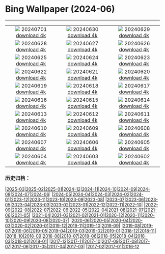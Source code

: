 # Bing Wallpaper (2024-06)
**************
| | | |
| :----: | :----: | :----: |
| ![](https://www.bing.com/th?id=OHR.UbudBali_EN-CA8434577809_1920x1080.jpg) 20240701 [download 4k](https://www.bing.com/th?id=OHR.UbudBali_EN-CA8434577809_UHD.jpg) | ![](https://www.bing.com/th?id=OHR.TourCorsica_EN-CA6661370949_1920x1080.jpg) 20240630 [download 4k](https://www.bing.com/th?id=OHR.TourCorsica_EN-CA6661370949_UHD.jpg) | ![](https://www.bing.com/th?id=OHR.ChristopherPark_EN-CA4001451105_1920x1080.jpg) 20240629 [download 4k](https://www.bing.com/th?id=OHR.ChristopherPark_EN-CA4001451105_UHD.jpg) |
| ![](https://www.bing.com/th?id=OHR.FlorenceDuomo_EN-CA9972074175_1920x1080.jpg) 20240628 [download 4k](https://www.bing.com/th?id=OHR.FlorenceDuomo_EN-CA9972074175_UHD.jpg) | ![](https://www.bing.com/th?id=OHR.CardinalfishAnemone_EN-CA9725559395_1920x1080.jpg) 20240627 [download 4k](https://www.bing.com/th?id=OHR.CardinalfishAnemone_EN-CA9725559395_UHD.jpg) | ![](https://www.bing.com/th?id=OHR.FireWave_EN-CA9559982578_1920x1080.jpg) 20240626 [download 4k](https://www.bing.com/th?id=OHR.FireWave_EN-CA9559982578_UHD.jpg) |
| ![](https://www.bing.com/th?id=OHR.FloresIsland_EN-CA9405786955_1920x1080.jpg) 20240625 [download 4k](https://www.bing.com/th?id=OHR.FloresIsland_EN-CA9405786955_UHD.jpg) | ![](https://www.bing.com/th?id=OHR.DhakaBangladesh_EN-CA1292742742_1920x1080.jpg) 20240624 [download 4k](https://www.bing.com/th?id=OHR.DhakaBangladesh_EN-CA1292742742_UHD.jpg) | ![](https://www.bing.com/th?id=OHR.BrazilRainforest_EN-CA8803781461_1920x1080.jpg) 20240623 [download 4k](https://www.bing.com/th?id=OHR.BrazilRainforest_EN-CA8803781461_UHD.jpg) |
| ![](https://www.bing.com/th?id=OHR.IndPeopleDay_EN-CA8734922275_1920x1080.jpg) 20240622 [download 4k](https://www.bing.com/th?id=OHR.IndPeopleDay_EN-CA8734922275_UHD.jpg) | ![](https://www.bing.com/th?id=OHR.KokinoMacedonia_EN-CA8649662259_1920x1080.jpg) 20240621 [download 4k](https://www.bing.com/th?id=OHR.KokinoMacedonia_EN-CA8649662259_UHD.jpg) | ![](https://www.bing.com/th?id=OHR.LewaGiraffe_EN-CA8570636554_1920x1080.jpg) 20240620 [download 4k](https://www.bing.com/th?id=OHR.LewaGiraffe_EN-CA8570636554_UHD.jpg) |
| ![](https://www.bing.com/th?id=OHR.LupinIceland_EN-CA8487496970_1920x1080.jpg) 20240619 [download 4k](https://www.bing.com/th?id=OHR.LupinIceland_EN-CA8487496970_UHD.jpg) | ![](https://www.bing.com/th?id=OHR.HummingThistle_EN-CA5661404552_1920x1080.jpg) 20240618 [download 4k](https://www.bing.com/th?id=OHR.HummingThistle_EN-CA5661404552_UHD.jpg) | ![](https://www.bing.com/th?id=OHR.RedFoxDad_EN-CA5585165755_1920x1080.jpg) 20240617 [download 4k](https://www.bing.com/th?id=OHR.RedFoxDad_EN-CA5585165755_UHD.jpg) |
| ![](https://www.bing.com/th?id=OHR.NazareWave_EN-CA5439968025_1920x1080.jpg) 20240616 [download 4k](https://www.bing.com/th?id=OHR.NazareWave_EN-CA5439968025_UHD.jpg) | ![](https://www.bing.com/th?id=OHR.PeggysCove_EN-CA5369786988_1920x1080.jpg) 20240615 [download 4k](https://www.bing.com/th?id=OHR.PeggysCove_EN-CA5369786988_UHD.jpg) | ![](https://www.bing.com/th?id=OHR.RegistanUzbekistan_EN-CA2957046494_1920x1080.jpg) 20240614 [download 4k](https://www.bing.com/th?id=OHR.RegistanUzbekistan_EN-CA2957046494_UHD.jpg) |
| ![](https://www.bing.com/th?id=OHR.BigBendMilkyWay_EN-CA2391615132_1920x1080.jpg) 20240613 [download 4k](https://www.bing.com/th?id=OHR.BigBendMilkyWay_EN-CA2391615132_UHD.jpg) | ![](https://www.bing.com/th?id=OHR.GemsbokBotswana_EN-CA0854561262_1920x1080.jpg) 20240612 [download 4k](https://www.bing.com/th?id=OHR.GemsbokBotswana_EN-CA0854561262_UHD.jpg) | ![](https://www.bing.com/th?id=OHR.OsakaNight_EN-CA0467122795_1920x1080.jpg) 20240611 [download 4k](https://www.bing.com/th?id=OHR.OsakaNight_EN-CA0467122795_UHD.jpg) |
| ![](https://www.bing.com/th?id=OHR.BardenasBiosphere_EN-CA9390385116_1920x1080.jpg) 20240610 [download 4k](https://www.bing.com/th?id=OHR.BardenasBiosphere_EN-CA9390385116_UHD.jpg) | ![](https://www.bing.com/th?id=OHR.CanadianGP_EN-CA8496728904_1920x1080.jpg) 20240609 [download 4k](https://www.bing.com/th?id=OHR.CanadianGP_EN-CA8496728904_UHD.jpg) | ![](https://www.bing.com/th?id=OHR.HumpbackFamily_EN-CA7093213035_1920x1080.jpg) 20240608 [download 4k](https://www.bing.com/th?id=OHR.HumpbackFamily_EN-CA7093213035_UHD.jpg) |
| ![](https://www.bing.com/th?id=OHR.LesBravesNormandy_EN-CA6288296004_1920x1080.jpg) 20240607 [download 4k](https://www.bing.com/th?id=OHR.LesBravesNormandy_EN-CA6288296004_UHD.jpg) | ![](https://www.bing.com/th?id=OHR.MadagascarRiver_EN-CA5413298689_1920x1080.jpg) 20240606 [download 4k](https://www.bing.com/th?id=OHR.MadagascarRiver_EN-CA5413298689_UHD.jpg) | ![](https://www.bing.com/th?id=OHR.ChestnutBeeEater_EN-CA4730115773_1920x1080.jpg) 20240605 [download 4k](https://www.bing.com/th?id=OHR.ChestnutBeeEater_EN-CA4730115773_UHD.jpg) |
| ![](https://www.bing.com/th?id=OHR.CopenhagenBicycles_EN-CA1742529177_1920x1080.jpg) 20240604 [download 4k](https://www.bing.com/th?id=OHR.CopenhagenBicycles_EN-CA1742529177_UHD.jpg) | ![](https://www.bing.com/th?id=OHR.Annahummingbird_EN-CA0660927808_1920x1080.jpg) 20240603 [download 4k](https://www.bing.com/th?id=OHR.Annahummingbird_EN-CA0660927808_UHD.jpg) | ![](https://www.bing.com/th?id=OHR.PrideMonthSF_EN-CA8827257205_1920x1080.jpg) 20240602 [download 4k](https://www.bing.com/th?id=OHR.PrideMonthSF_EN-CA8827257205_UHD.jpg) |

### 历史归档：

|[2025-03](bing/2025-03/2025-03.md)|[2025-02](bing/2025-02/2025-02.md)|[2025-01](bing/2025-01/2025-01.md)|[2024-12](bing/2024-12/2024-12.md)|[2024-11](bing/2024-11/2024-11.md)|[2024-10](bing/2024-10/2024-10.md)|[2024-09](bing/2024-09/2024-09.md)|[2024-08](bing/2024-08/2024-08.md)|[2024-07](bing/2024-07/2024-07.md)|[2024-06](bing/2024-06/2024-06.md)|
|[2024-05](bing/2024-05/2024-05.md)|[2024-04](bing/2024-04/2024-04.md)|[2024-03](bing/2024-03/2024-03.md)|[2024-02](bing/2024-02/2024-02.md)|[2024-01](bing/2024-01/2024-01.md)|[2023-12](bing/2023-12/2023-12.md)|[2023-11](bing/2023-11/2023-11.md)|[2023-10](bing/2023-10/2023-10.md)|[2023-09](bing/2023-09/2023-09.md)|[2023-08](bing/2023-08/2023-08.md)|
|[2023-07](bing/2023-07/2023-07.md)|[2023-06](bing/2023-06/2023-06.md)|[2023-05](bing/2023-05/2023-05.md)|[2023-04](bing/2023-04/2023-04.md)|[2023-03](bing/2023-03/2023-03.md)|[2023-02](bing/2023-02/2023-02.md)|[2023-01](bing/2023-01/2023-01.md)|[2022-12](bing/2022-12/2022-12.md)|[2022-11](bing/2022-11/2022-11.md)|[2022-10](bing/2022-10/2022-10.md)|
|[2022-09](bing/2022-09/2022-09.md)|[2022-08](bing/2022-08/2022-08.md)|[2022-07](bing/2022-07/2022-07.md)|[2022-06](bing/2022-06/2022-06.md)|[2022-05](bing/2022-05/2022-05.md)|[2022-04](bing/2022-04/2022-04.md)|[2021-08](bing/2021-08/2021-08.md)|[2021-07](bing/2021-07/2021-07.md)|[2021-06](bing/2021-06/2021-06.md)|[2021-05](bing/2021-05/2021-05.md)|
|[2021-04](bing/2021-04/2021-04.md)|[2021-03](bing/2021-03/2021-03.md)|[2021-02](bing/2021-02/2021-02.md)|[2021-01](bing/2021-01/2021-01.md)|[2020-12](bing/2020-12/2020-12.md)|[2020-11](bing/2020-11/2020-11.md)|[2020-10](bing/2020-10/2020-10.md)|[2020-09](bing/2020-09/2020-09.md)|[2020-08](bing/2020-08/2020-08.md)|[2020-07](bing/2020-07/2020-07.md)|
|[2020-06](bing/2020-06/2020-06.md)|[2020-05](bing/2020-05/2020-05.md)|[2020-04](bing/2020-04/2020-04.md)|[2020-03](bing/2020-03/2020-03.md)|[2020-02](bing/2020-02/2020-02.md)|[2020-01](bing/2020-01/2020-01.md)|[2019-12](bing/2019-12/2019-12.md)|[2019-11](bing/2019-11/2019-11.md)|[2019-10](bing/2019-10/2019-10.md)|[2019-09](bing/2019-09/2019-09.md)|
|[2019-08](bing/2019-08/2019-08.md)|[2019-07](bing/2019-07/2019-07.md)|[2019-06](bing/2019-06/2019-06.md)|[2019-05](bing/2019-05/2019-05.md)|[2019-04](bing/2019-04/2019-04.md)|[2019-03](bing/2019-03/2019-03.md)|[2019-02](bing/2019-02/2019-02.md)|[2019-01](bing/2019-01/2019-01.md)|[2018-12](bing/2018-12/2018-12.md)|[2018-11](bing/2018-11/2018-11.md)|
|[2018-10](bing/2018-10/2018-10.md)|[2018-09](bing/2018-09/2018-09.md)|[2018-08](bing/2018-08/2018-08.md)|[2018-07](bing/2018-07/2018-07.md)|[2018-06](bing/2018-06/2018-06.md)|[2018-05](bing/2018-05/2018-05.md)|[2018-04](bing/2018-04/2018-04.md)|[2018-03](bing/2018-03/2018-03.md)|[2018-02](bing/2018-02/2018-02.md)|[2018-01](bing/2018-01/2018-01.md)|
|[2017-12](bing/2017-12/2017-12.md)|[2017-11](bing/2017-11/2017-11.md)|[2017-10](bing/2017-10/2017-10.md)|[2017-09](bing/2017-09/2017-09.md)|[2017-08](bing/2017-08/2017-08.md)|[2017-07](bing/2017-07/2017-07.md)|[2017-06](bing/2017-06/2017-06.md)|[2017-05](bing/2017-05/2017-05.md)|[2017-04](bing/2017-04/2017-04.md)|[2017-03](bing/2017-03/2017-03.md)|
|[2017-02](bing/2017-02/2017-02.md)|[2017-01](bing/2017-01/2017-01.md)|[2016-12](bing/2016-12/2016-12.md)